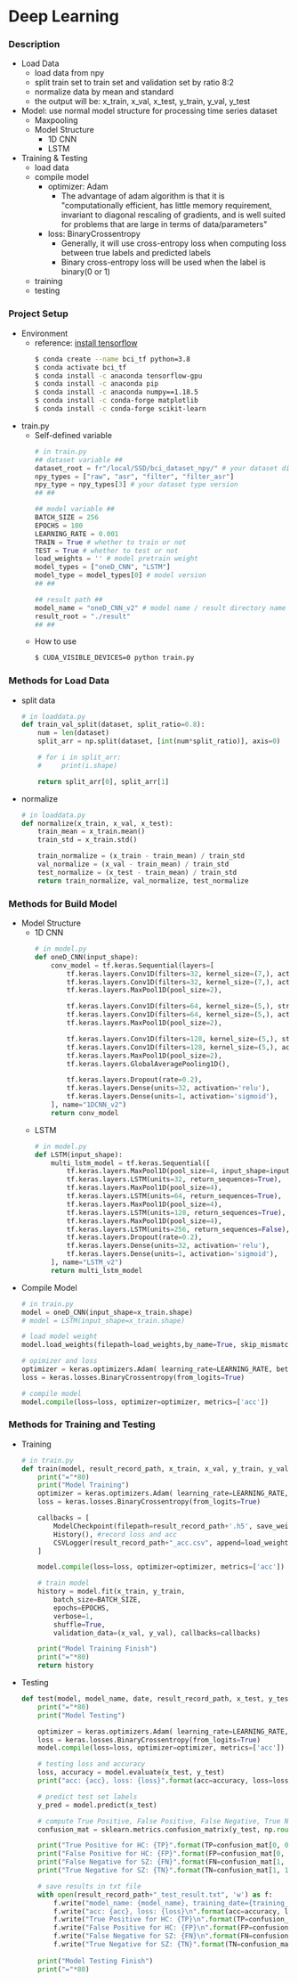 # Deep Learning
### Description
- Load Data
    - load data from npy
    - split train set to train set and validation set by ratio 8:2
    - normalize data by mean and standard
    - the output will be: x_train, x_val, x_test, y_train, y_val, y_test 
- Model: use normal model structure for processing time series dataset
    - Maxpooling
    - Model Structure
        - 1D CNN
        - LSTM
- Training & Testing
    - load data
    - compile model
        - optimizer: Adam
            - The advantage of adam algorithm is that it is "computationally efficient, has little memory requirement, invariant to diagonal rescaling of gradients, and is well suited for problems that are large in terms of data/parameters"
        - loss: BinaryCrossentropy
            - Generally, it will use cross-entropy loss when computing loss between true labels and predicted labels
            - Binary cross-entropy loss will be used when the label is binary(0 or 1)
    - training
    - testing
### Project Setup
- Environment
    - reference: [install tensorflow](https://www.tensorflow.org/install/pip#software_requirements)
        ``` bash
        $ conda create --name bci_tf python=3.8
        $ conda activate bci_tf
        $ conda install -c anaconda tensorflow-gpu
        $ conda install -c anaconda pip
        $ conda install -c anaconda numpy==1.18.5
        $ conda install -c conda-forge matplotlib
        $ conda install -c conda-forge scikit-learn
        ```
- train.py
    - Self-defined variable
        ```python
        # in train.py
        ## dataset variable ##
        dataset_root = fr"/local/SSD/bci_dataset_npy/" # your dataset directory path after preprocessing and split
        npy_types = ["raw", "asr", "filter", "filter_asr"]
        npy_type = npy_types[3] # your dataset type version
        ## ##

        ## model variable ##
        BATCH_SIZE = 256
        EPOCHS = 100
        LEARNING_RATE = 0.001
        TRAIN = True # whether to train or not
        TEST = True # whether to test or not
        load_weights = '' # model pretrain weight 
        model_types = ["oneD_CNN", "LSTM"]
        model_type = model_types[0] # model version
        ## ##

        ## result path ##
        model_name = "oneD_CNN_v2" # model name / result directory name
        result_root = "./result"
        ## ##
        ```
    - How to use
        ```bash
        $ CUDA_VISIBLE_DEVICES=0 python train.py
        ```
### Methods for Load Data
- split data
    ```python
    # in loaddata.py
    def train_val_split(dataset, split_ratio=0.8):
        num = len(dataset)
        split_arr = np.split(dataset, [int(num*split_ratio)], axis=0)

        # for i in split_arr:
        #     print(i.shape)

        return split_arr[0], split_arr[1]
    ```
- normalize
    ```python
    # in loaddata.py
    def normalize(x_train, x_val, x_test):
        train_mean = x_train.mean()
        train_std = x_train.std()

        train_normalize = (x_train - train_mean) / train_std
        val_normalize = (x_val - train_mean) / train_std
        test_normalize = (x_test - train_mean) / train_std
        return train_normalize, val_normalize, test_normalize
    ```
### Methods for Build Model
- Model Structure
    - 1D CNN
        ```python
        # in model.py
        def oneD_CNN(input_shape):
            conv_model = tf.keras.Sequential(layers=[
                tf.keras.layers.Conv1D(filters=32, kernel_size=(7,), activation='relu', input_shape=input_shape[1:]),
                tf.keras.layers.Conv1D(filters=32, kernel_size=(7,), activation='relu', input_shape=input_shape[1:]),
                tf.keras.layers.MaxPool1D(pool_size=2),

                tf.keras.layers.Conv1D(filters=64, kernel_size=(5,), strides=2, activation='relu', input_shape=input_shape[1:]),
                tf.keras.layers.Conv1D(filters=64, kernel_size=(5,), activation='relu', input_shape=input_shape[1:]),
                tf.keras.layers.MaxPool1D(pool_size=2),

                tf.keras.layers.Conv1D(filters=128, kernel_size=(5,), strides=2, activation='relu', input_shape=input_shape[1:]),
                tf.keras.layers.Conv1D(filters=128, kernel_size=(5,), activation='relu', input_shape=input_shape[1:]),
                tf.keras.layers.MaxPool1D(pool_size=2),
                tf.keras.layers.GlobalAveragePooling1D(),

                tf.keras.layers.Dropout(rate=0.2),
                tf.keras.layers.Dense(units=32, activation='relu'),
                tf.keras.layers.Dense(units=1, activation='sigmoid'),
            ], name="1DCNN_v2")
            return conv_model
        ```
    - LSTM
        ```python
        # in model.py
        def LSTM(input_shape):
            multi_lstm_model = tf.keras.Sequential([
                tf.keras.layers.MaxPool1D(pool_size=4, input_shape=input_shape[1:]),
                tf.keras.layers.LSTM(units=32, return_sequences=True),
                tf.keras.layers.MaxPool1D(pool_size=4),
                tf.keras.layers.LSTM(units=64, return_sequences=True),
                tf.keras.layers.MaxPool1D(pool_size=4),
                tf.keras.layers.LSTM(units=128, return_sequences=True),
                tf.keras.layers.MaxPool1D(pool_size=4),
                tf.keras.layers.LSTM(units=256, return_sequences=False),
                tf.keras.layers.Dropout(rate=0.2),
                tf.keras.layers.Dense(units=32, activation='relu'),
                tf.keras.layers.Dense(units=1, activation='sigmoid'),
            ], name="LSTM_v2")
            return multi_lstm_model
        ```
- Compile Model
    ```python
    # in train.py
    model = oneD_CNN(input_shape=x_train.shape)
    # model = LSTM(input_shape=x_train.shape)

    # load model weight
    model.load_weights(filepath=load_weights,by_name=True, skip_mismatch=True)

    # opimizer and loss
    optimizer = keras.optimizers.Adam( learning_rate=LEARNING_RATE, beta_1=0.9, beta_2=0.999, epsilon=None, decay=1e-7, amsgrad=False)
    loss = keras.losses.BinaryCrossentropy(from_logits=True)

    # compile model
    model.compile(loss=loss, optimizer=optimizer, metrics=['acc'])
    ```
### Methods for Training and Testing
- Training
    ```python
    # in train.py
    def train(model, result_record_path, x_train, x_val, y_train, y_val):
        print("="*80)
        print("Model Training")
        optimizer = keras.optimizers.Adam( learning_rate=LEARNING_RATE, beta_1=0.9, beta_2=0.999, epsilon=None, decay=1e-7, amsgrad=False)
        loss = keras.losses.BinaryCrossentropy(from_logits=True)

        callbacks = [
            ModelCheckpoint(filepath=result_record_path+'.h5', save_weights_only=True, verbose=1, save_best_only=True), # for save model checkpoint
            History(), #record loss and acc
            CSVLogger(result_record_path+"_acc.csv", append=load_weights != '') # save loss and acc in csv file
        ]

        model.compile(loss=loss, optimizer=optimizer, metrics=['acc'])

        # train model
        history = model.fit(x_train, y_train,
            batch_size=BATCH_SIZE,
            epochs=EPOCHS,
            verbose=1,
            shuffle=True,
            validation_data=(x_val, y_val), callbacks=callbacks)

        print("Model Training Finish")
        print("="*80)
        return history
    ```
- Testing
    ```python
    def test(model, model_name, date, result_record_path, x_test, y_test):
        print("="*80)
        print("Model Testing")

        optimizer = keras.optimizers.Adam( learning_rate=LEARNING_RATE, beta_1=0.9, beta_2=0.999, epsilon=None, decay=1e-7, amsgrad=False)
        loss = keras.losses.BinaryCrossentropy(from_logits=True)
        model.compile(loss=loss, optimizer=optimizer, metrics=['acc'])

        # testing loss and accuracy
        loss, accuracy = model.evaluate(x_test, y_test)
        print("acc: {acc}, loss: {loss}".format(acc=accuracy, loss=loss))

        # predict test set labels
        y_pred = model.predict(x_test)

        # compute True Positive, False Positive, False Negative, True Negative
        confusion_mat = sklearn.metrics.confusion_matrix(y_test, np.round(y_pred))

        print("True Positive for HC: {TP}".format(TP=confusion_mat[0, 0]))
        print("False Positive for HC: {FP}".format(FP=confusion_mat[0, 1]))
        print("False Negative for SZ: {FN}".format(FN=confusion_mat[1, 0]))
        print("True Negative for SZ: {TN}".format(TN=confusion_mat[1, 1]))

        # save results in txt file
        with open(result_record_path+"_test_result.txt", 'w') as f:
            f.write("model_name: {model_name}, training_date={training_date}\n".format(model_name=model_name, training_date=date))
            f.write("acc: {acc}, loss: {loss}\n".format(acc=accuracy, loss=loss))
            f.write("True Positive for HC: {TP}\n".format(TP=confusion_mat[0, 0]))
            f.write("False Positive for HC: {FP}\n".format(FP=confusion_mat[0, 1]))
            f.write("False Negative for SZ: {FN}\n".format(FN=confusion_mat[1, 0]))
            f.write("True Negative for SZ: {TN}".format(TN=confusion_mat[1, 1]))
        
        print("Model Testing Finish")
        print("="*80)
    ```